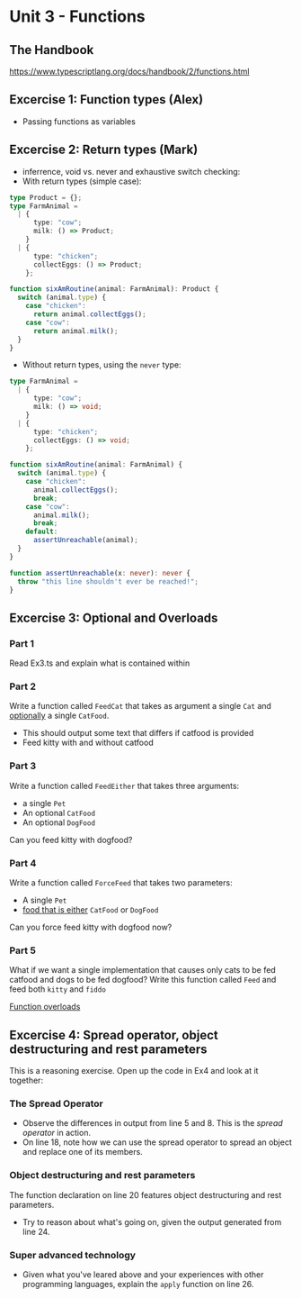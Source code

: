 # Unit 3 - Functions

## The Handbook

https://www.typescriptlang.org/docs/handbook/2/functions.html

## Excercise 1: Function types (Alex)

- Passing functions as variables

## Excercise 2: Return types (Mark)

- inferrence, void vs. never and exhaustive switch checking:
- With return types (simple case):

```ts
type Product = {};
type FarmAnimal =
  | {
      type: "cow";
      milk: () => Product;
    }
  | {
      type: "chicken";
      collectEggs: () => Product;
    };

function sixAmRoutine(animal: FarmAnimal): Product {
  switch (animal.type) {
    case "chicken":
      return animal.collectEggs();
    case "cow":
      return animal.milk();
  }
}
```

- Without return types, using the `never` type:

```ts
type FarmAnimal =
  | {
      type: "cow";
      milk: () => void;
    }
  | {
      type: "chicken";
      collectEggs: () => void;
    };

function sixAmRoutine(animal: FarmAnimal) {
  switch (animal.type) {
    case "chicken":
      animal.collectEggs();
      break;
    case "cow":
      animal.milk();
      break;
    default:
      assertUnreachable(animal);
  }
}

function assertUnreachable(x: never): never {
  throw "this line shouldn't ever be reached!";
}
```

## Excercise 3: Optional and Overloads

### Part 1

Read Ex3.ts and explain what is contained within

### Part 2

Write a function called `FeedCat` that takes as argument a single `Cat` and [optionally](https://www.typescriptlang.org/docs/handbook/2/functions.html#optional-parameters) a single `CatFood`.

- This should output some text that differs if catfood is provided
- Feed kitty with and without catfood

### Part 3

Write a function called `FeedEither` that takes three arguments:

- a single `Pet`
- An optional `CatFood`
- An optional `DogFood`

Can you feed kitty with dogfood?

### Part 4

Write a function called `ForceFeed` that takes two parameters:

- A single `Pet`
- [food that is either](https://www.typescriptlang.org/docs/handbook/2/everyday-types.html#union-types) `CatFood` or `DogFood`

Can you force feed kitty with dogfood now?

### Part 5

What if we want a single implementation that causes only cats to be fed catfood and dogs to be fed dogfood? Write this function called `Feed` and feed both `kitty` and `fiddo`

[Function overloads](https://www.typescriptlang.org/docs/handbook/2/functions.html#function-overloads)

## Excercise 4: Spread operator, object destructuring and rest parameters

This is a reasoning exercise. Open up the code in Ex4 and look at it together:

### The Spread Operator

- Observe the differences in output from line 5 and 8. This is the *spread operator* in action.
- On line 18, note how we can use the spread operator to spread an object and replace one of its members.

### Object destructuring and rest parameters

The function declaration on line 20 features object destructuring and rest parameters.

- Try to reason about what's going on, given the output generated from line 24.

### Super advanced technology

- Given what you've leared above and your experiences with other programming languages, explain the `apply` function on line 26.
